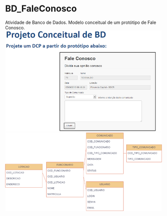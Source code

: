 # BD_FaleConosco
Atividade de Banco de Dados. Modelo conceitual de um protótipo de Fale Conosco.
<img src="https://github.com/DCLaass/BD_FaleConosco/blob/main/modelo.png "/>
<img src="https://github.com/DCLaass/BD_FaleConosco/blob/main/faleconosco.drawio.png "/>

